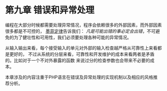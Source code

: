 # 第九章 错误和异常处理

编程在大部分时候都需要处理异常情况，程序会依赖很多的外部因素，而外部因素很多都是不可控的，
[墨菲定律](http://zh.wikipedia.org/zh-cn/%E6%91%A9%E8%8F%B2%E5%AE%9A%E7%90%86)告诉我们：
_凡是可能出错的事必定会出错_，不可避免的为了健壮性和可用性，我们必须要处理各种可能的异常情况。

从输入输出来看，每个接受输入的单元对外部的输入检查越严格从可靠性上来看都是更好的，
不过从系统的分层来看，可靠性和开发维护的成本来看两者是矛盾的。比如对于一个不对外暴露的函数
来说过分的检查参数也会带来不必要的成本。

本章涉及的内容注重于PHP语言在错误及异常处理的实现机制以及相应的风格推荐分析。